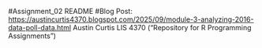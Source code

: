 #Assignment_02 README
#Blog Post: https://austincurtis4370.blogspot.com/2025/09/module-3-analyzing-2016-data-poll-data.html
Austin Curtis
LIS 4370
(“Repository for R Programming Assignments”)

